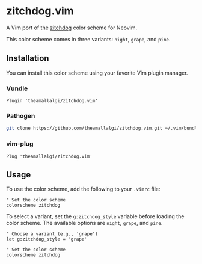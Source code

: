 # zitchdog.vim

A Vim port of the [zitchdog](https://github.com/theamallalgi/zitchdog) color scheme for Neovim.

This color scheme comes in three variants: `night`, `grape`, and `pine`.

## Installation

You can install this color scheme using your favorite Vim plugin manager.

### Vundle

```vim
Plugin 'theamallalgi/zitchdog.vim'
```

### Pathogen

```bash
git clone https://github.com/theamallalgi/zitchdog.vim.git ~/.vim/bundle/zitchdog.vim
```

### vim-plug

```vim
Plug 'theamallalgi/zitchdog.vim'
```

## Usage

To use the color scheme, add the following to your `.vimrc` file:

```vim
" Set the color scheme
colorscheme zitchdog
```

To select a variant, set the `g:zitchdog_style` variable before loading the color scheme. The available options are `night`, `grape`, and `pine`.

```vim
" Choose a variant (e.g., 'grape')
let g:zitchdog_style = 'grape'

" Set the color scheme
colorscheme zitchdog
```
